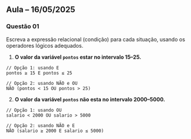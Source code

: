 ## Aula – 16/05/2025
### Questão 01

Escreva a expressão relacional (condição) para cada situação, usando os operadores lógicos adequados.

1. **O valor da variável `pontos` estar no intervalo 15–25.**

```pseudocode
// Opção 1: usando E
pontos ≥ 15 E pontos ≤ 25

// Opção 2: usando NÃO e OU
NÃO (pontos < 15 OU pontos > 25)
```

2. **O valor da variável `pontos` não esta no intervalo 2000–5000.**

```pseudocode
// Opção 1: usando OU
salario < 2000 OU salario > 5000

// Opção 2: usando NÃO e E
NÃO (salario ≥ 2000 E salario ≤ 5000)
```